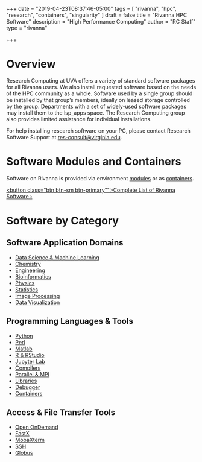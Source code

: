 +++
date = "2019-04-23T08:37:46-05:00"
tags = [
  "rivanna",
  "hpc",
  "research",
  "containers",
  "singularity"
]
draft = false
title = "Rivanna HPC Software"
description = "High Performance Computing"
author = "RC Staff"
type = "rivanna"

+++

# Overview

Research Computing at UVA offers a variety of standard software packages for all Rivanna users. We also install requested software based on the needs of the HPC community as a whole. Software used by a single group should be installed by that group’s members, ideally on leased storage controlled by the group. Departments with a set of widely-used software packages may install them to the lsp_apps space. The Research Computing group also provides limited assistance for individual installations.

For help installing research software on your PC, please contact Research Software Support at <a href="mailto:res-consult@virginia.edu">res-consult@virginia.edu</a>.

# Software Modules and Containers

Software on Rivanna is provided via environment [modules](/userinfo/rivanna/software/modules) or as [containers](/userinfo/rivanna/software/containers).

<a href="/userinfo/rivanna/software/complete-list/"><button class="btn btn-sm btn-primary"">Complete List of Rivanna Software &rsaquo;</button></a>

# Software by Category

## Software Application Domains

* [Data Science & Machine Learning](/userinfo/rivanna/software/machine-learning)
* [Chemistry](/userinfo/rivanna/software/chemistry)
* [Engineering](/userinfo/rivanna/software/engineering)
* [Bioinformatics](/userinfo/rivanna/software/bioinformatics)
* [Physics](/userinfo/rivanna/software/physics)
* [Statistics](/userinfo/rivanna/software/statistics)
* [Image Processing](/userinfo/rivanna/software/imageprocessing)
* [Data Visualization](/userinfo/rivanna/software/visualization)

## Programming Languages & Tools

* [Python](/userinfo/rivanna/software/python)
* [Perl](/userinfo/rivanna/software/perl)
* [Matlab](/userinfo/rivanna/software/matlab)
* [R & RStudio](/userinfo/rivanna/software/R)
* [Jupyter Lab](/userinfo/rivanna/software/jupyterlab)
* [Compilers](/userinfo/rivanna/software/compilers)
* [Parallel & MPI](/userinfo/rivanna/software/mpi)
* [Libraries](/userinfo/rivanna/software/libraries)
* [Debugger](/userinfo/rivanna/software/totalview)
* [Containers](/userinfo/rivanna/software/containers)

## Access & File Transfer Tools

* [Open OnDemand](/userinfo/rivanna/access/openondemand)
* [FastX](/userinfo/rivanna/access/fastx)
* [MobaXterm](/userinfo/rivanna/access/mobaxterm)
* [SSH](/userinfo/rivanna/access/ssh)
* [Globus](/userinfo/rivanna/filetransfer/globus)
